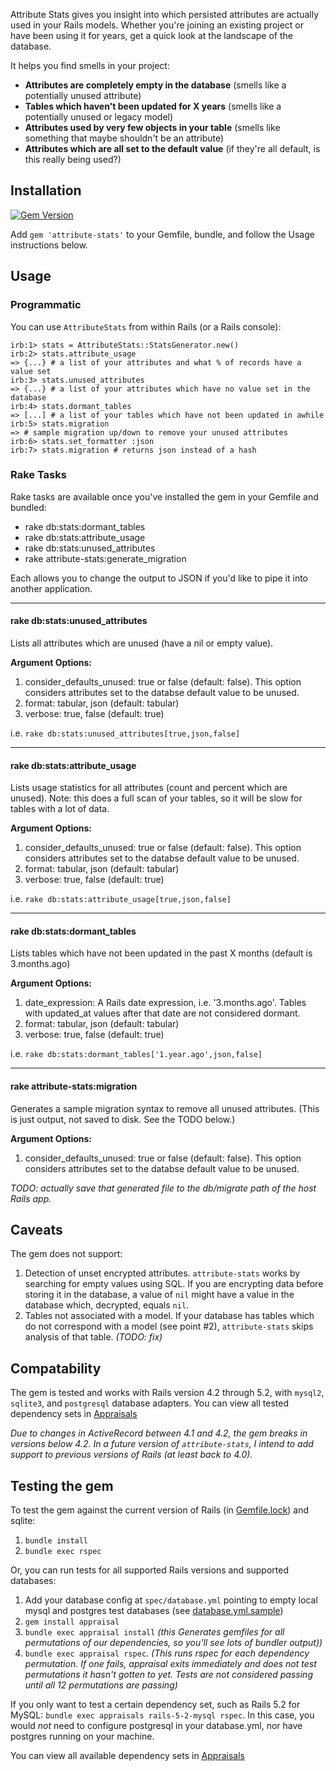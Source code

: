 Attribute Stats gives you insight into which persisted attributes are actually used in your Rails models. Whether you're joining an existing project or have been using it for years, get a quick look at the landscape of the database.

It helps you find smells in your project:
- **Attributes are completely empty in the database** (smells like a potentially unused attribute)
- **Tables which haven't been updated for X years** (smells like a potentially unused or legacy model)
- **Attributes used by very few objects in your table** (smells like something that maybe shouldn't be an attribute)
- **Attributes which are all set to the default value** (if they're all default, is this really being used?)

## Installation

[![Gem Version](https://badge.fury.io/rb/attribute-stats.svg)](https://badge.fury.io/rb/attribute-stats)

Add `gem 'attribute-stats'` to your Gemfile, bundle, and follow the Usage instructions below.

## Usage

### Programmatic

You can use `AttributeStats` from within Rails (or a Rails console):

    irb:1> stats = AttributeStats::StatsGenerator.new()
    irb:2> stats.attribute_usage
    => {...} # a list of your attributes and what % of records have a value set
    irb:3> stats.unused_attributes
    => {...} # a list of your attributes which have no value set in the database
    irb:4> stats.dormant_tables
    => [...] # a list of your tables which have not been updated in awhile
    irb:5> stats.migration
    => # sample migration up/down to remove your unused attributes
    irb:6> stats.set_formatter :json
    irb:7> stats.migration # returns json instead of a hash

### Rake Tasks

Rake tasks are available once you've installed the gem in your Gemfile and bundled:

* rake db:stats:dormant_tables
* rake db:stats:attribute_usage
* rake db:stats:unused_attributes
* rake attribute-stats:generate_migration

Each allows you to change the output to JSON if you'd like to pipe it into another application.

---

#### rake db:stats:unused_attributes
Lists all attributes which are unused (have a nil or empty value).

**Argument Options:**
1. consider_defaults_unused: true or false (default: false). This option considers attributes set to the databse default value to be unused.
2. format: tabular, json  (default: tabular)
3. verbose: true, false (default: true)

i.e. `rake db:stats:unused_attributes[true,json,false]`

---

#### rake db:stats:attribute_usage
Lists usage statistics for all attributes (count and percent which are unused). Note: this does a full scan of your tables, so it will be slow for tables with a lot of data.

**Argument Options:**
1. consider_defaults_unused: true or false (default: false). This option considers attributes set to the databse default value to be unused.
2. format: tabular, json  (default: tabular)
3. verbose: true, false (default: true)

i.e. `rake db:stats:attribute_usage[true,json,false]`

---

#### rake db:stats:dormant_tables
Lists tables which have not been updated in the past X months (default is 3.months.ago)

**Argument Options:**
1. date_expression: A Rails date expression, i.e. '3.months.ago'. Tables with updated_at values after that date are not considered dormant.
2. format: tabular, json  (default: tabular)
3. verbose: true, false (default: true)

i.e. `rake db:stats:dormant_tables['1.year.ago',json,false]`

---

#### rake attribute-stats:migration
Generates a sample migration syntax to remove all unused attributes. (This is just output, not saved to disk. See the TODO below.)

**Argument Options:**
1. consider_defaults_unused: true or false (default: false). This option considers attributes set to the databse default value to be unused.

*TODO: actually save that generated file to the db/migrate path of the host Rails app.*

## Caveats

The gem does not support:

1. Detection of unset encrypted attributes. `attribute-stats` works by searching for empty values using SQL. If you are encrypting data before storing it in the database, a value of `nil` might have a value in the database which, decrypted, equals `nil`.
1. Tables not associated with a model. If your database has tables which do not correspond with a model (see point #2), `attribute-stats` skips analysis of that table. *(TODO: fix)*

## Compatability

The gem is tested and works with Rails version 4.2 through 5.2, with `mysql2`, `sqlite3`, and `postgresql` database adapters. You can view all tested dependency sets in [Appraisals](Appraisals)

*Due to changes in ActiveRecord between 4.1 and 4.2, the gem breaks in versions below 4.2. In a future version of `attribute-stats`, I intend to add support to previous versions of Rails (at least back to 4.0).*

## Testing the gem

To test the gem against the current version of Rails (in [Gemfile.lock](Gemfile.lock)) and sqlite:

1. `bundle install`
2. `bundle exec rspec`

Or, you can run tests for all supported Rails versions and supported databases:

1. Add your database config at `spec/database.yml` pointing to empty local mysql and postgres test databases (see [database.yml.sample](spec/database.yml.sample))
1. `gem install appraisal`
1. `bundle exec appraisal install` *(this Generates gemfiles for all permutations of our dependencies, so you'll see lots of bundler output))*
1. `bundle exec appraisal rspec`. *(This runs rspec for each dependency permutation. If one fails, appraisal exits immediately and does not test permutations it hasn't gotten to yet. Tests are not considered passing until all 12 permutations are passing)*

If you only want to test a certain dependency set, such as Rails 5.2 for MySQL: `bundle exec appraisals rails-5-2-mysql rspec`. In this case, you would *not* need to configure postgresql in your database.yml, nor have postgres running on your machine.

You can view all available dependency sets in [Appraisals](Appraisals)